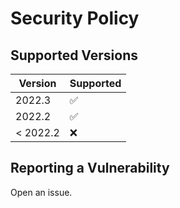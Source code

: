 # Security Policy

## Supported Versions

| Version  | Supported          |
| -------  | ------------------ |
| 2022.3   | :white_check_mark: |
| 2022.2   | :white_check_mark: |
| < 2022.2 | :x:                |

## Reporting a Vulnerability

Open an issue.
